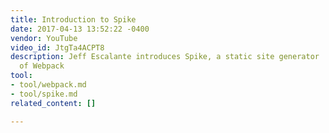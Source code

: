 ```yaml
---
title: Introduction to Spike
date: 2017-04-13 13:52:22 -0400
vendor: YouTube
video_id: JtgTa4ACPT8
description: Jeff Escalante introduces Spike, a static site generator  build on top
  of Webpack
tool:
- tool/webpack.md
- tool/spike.md
related_content: []

---
```

